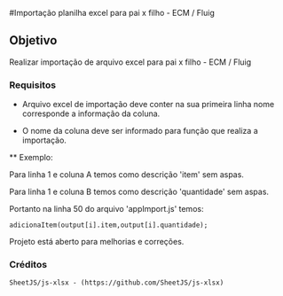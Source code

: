 #Importação planilha excel para pai x filho - ECM / Fluig

## Objetivo

Realizar importação de arquivo excel para pai x filho - ECM / Fluig


### Requisitos

* Arquivo excel de importação deve conter na sua primeira linha nome corresponde a informação da coluna.

* O nome da coluna deve ser informado para função que realiza a importação. 

** Exemplo:

Para linha 1 e coluna A temos como descrição 'item' sem aspas.

Para linha 1 e coluna B temos como descrição 'quantidade' sem aspas.

Portanto na linha 50 do arquivo 'appImport.js' temos:
	
	adicionaItem(output[i].item,output[i].quantidade);


Projeto está aberto para melhorias e correções.



### Créditos

	SheetJS/js-xlsx - (https://github.com/SheetJS/js-xlsx)
